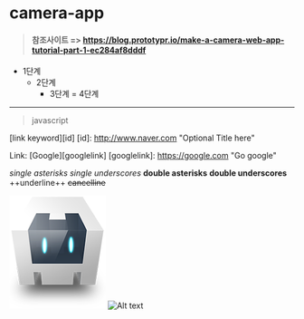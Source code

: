 # camera-app
> #### 참조사이트 => https://blog.prototypr.io/make-a-camera-web-app-tutorial-part-1-ec284af8dddf

* 1단계
  - 2단계
    + 3단계
      = 4단계

***
> javascript 

[link keyword][id]
[id]: http://www.naver.com "Optional Title here"

Link: [Google][googlelink]
[googlelink]: https://google.com "Go google"

*single asterisks*
_single underscores_
**double asterisks**
__double underscores__
++underline++
~~cancelline~~

![Alt text](/logo.png)
![Alt text](/path/to/img.jpg "Optional title")<img width="" height=""></img>
